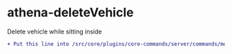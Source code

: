 # athena-deleteVehicle
Delete vehicle while sitting inside

```diff
+ Put this line into /src/core/plugins/core-commands/server/commands/moderator/vehicle.ts
```


